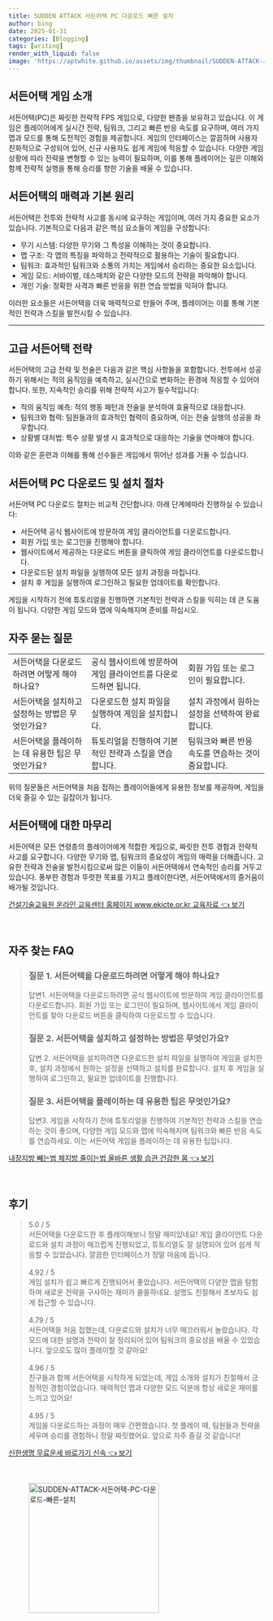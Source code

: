 ```yaml
---
title: SUDDEN ATTACK 서든어택 PC 다운로드 빠른 설치
author: bing
date: 2025-01-31
categories: [Blogging]
tags: [writing]
render_with_liquid: false
image: 'https://aptwhite.github.io/assets/img/thumbnail/SUDDEN-ATTACK-서든어택-PC-다운로드-빠른-설치.webp'
---
```



<h2 id='서든어택_게임소개'>서든어택 게임 소개</h2>

<p>서든어택(PC)은 짜릿한 전략적 FPS 게임으로, 다양한 팬층을 보유하고 있습니다. 이 게임은 플레이어에게 실시간 전략, 팀워크, 그리고 빠른 반응 속도를 요구하며, 여러 가지 맵과 모드를 통해 도전적인 경험을 제공합니다. 게임의 인터페이스는 깔끔하며 사용자 친화적으로 구성되어 있어, 신규 사용자도 쉽게 게임에 적응할 수 있습니다. 다양한 게임 상황에 따라 전략을 변형할 수 있는 능력이 필요하며, 이를 통해 플레이어는 깊은 이해와 함께 전략적 실행을 통해 승리를 향한 기술을 배울 수 있습니다.</p>

<h2 id='서든어택_게임특징'>서든어택의 매력과 기본 원리</h2>

<p>서든어택은 전투와 전략적 사고를 동시에 요구하는 게임이며, 여러 가지 중요한 요소가 있습니다. 기본적으로 다음과 같은 핵심 요소들이 게임을 구성합니다:</p>

<ul>
    <li>무기 시스템: 다양한 무기와 그 특성을 이해하는 것이 중요합니다.</li>
    <li>맵 구조: 각 맵의 특징을 파악하고 전략적으로 활용하는 기술이 필요합니다.</li>
    <li>팀워크: 효과적인 팀워크와 소통의 가치는 게임에서 승리하는 중요한 요소입니다.</li>
    <li>게임 모드: 서바이벌, 데스매치와 같은 다양한 모드의 전략을 파악해야 합니다.</li>
    <li>개인 기술: 정확한 사격과 빠른 반응을 위한 연습 방법을 익혀야 합니다.</li>
</ul>

<p>이러한 요소들은 서든어택을 더욱 매력적으로 만들어 주며, 플레이어는 이를 통해 기본적인 전략과 스킬을 발전시킬 수 있습니다.</p>

<hr />

<h2 id='서든어택_고급전략'>고급 서든어택 전략</h2>

<p>서든어택의 고급 전략 및 전술은 다음과 같은 핵심 사항들을 포함합니다. 전투에서 성공하기 위해서는 적의 움직임을 예측하고, 실시간으로 변화하는 환경에 적응할 수 있어야 합니다. 또한, 지속적인 승리를 위해 전략적 사고가 필수적입니다:</p>

<ul>
    <li>적의 움직임 예측: 적의 행동 패턴과 전술을 분석하여 효율적으로 대응합니다.</li>
    <li>팀워크와 협력: 팀원들과의 효과적인 협력이 중요하며, 이는 전술 실행의 성공을 좌우합니다.</li>
    <li>상황별 대처법: 특수 상황 발생 시 효과적으로 대응하는 기술을 연마해야 합니다.</li>
</ul>

<p>이와 같은 훈련과 이해를 통해 선수들은 게임에서 뛰어난 성과를 거둘 수 있습니다.</p>

<h2 id='서든어택_다운로드과정'>서든어택 PC 다운로드 및 설치 절차</h2>

<p>서든어택 PC 다운로드 절차는 비교적 간단합니다. 아래 단계에따라 진행하실 수 있습니다:</p>

<ul>
    <li>서든어택 공식 웹사이트에 방문하여 게임 클라이언트를 다운로드합니다.</li>
    <li>회원 가입 또는 로그인을 진행해야 합니다.</li>
    <li>웹사이트에서 제공하는 다운로드 버튼을 클릭하여 게임 클라이언트를 다운로드합니다.</li>
    <li>다운로드된 설치 파일을 실행하여 모든 설치 과정을 마칩니다.</li>
    <li>설치 후 게임을 실행하여 로그인하고 필요한 업데이트를 확인합니다.</li>
</ul>

<p>게임을 시작하기 전에 튜토리얼을 진행하면 기본적인 전략과 스킬을 익히는 데 큰 도움이 됩니다. 다양한 게임 모드와 맵에 익숙해지며 준비를 하십시오.</p>

<h2 id='서든어택_자주묻는질문'>자주 묻는 질문</h2>

<table>
    <tr>
        <td>서든어택을 다운로드하려면 어떻게 해야 하나요?</td>
        <td>공식 웹사이트에 방문하여 게임 클라이언트를 다운로드하면 됩니다.</td>
        <td>회원 가입 또는 로그인이 필요합니다.</td>
    </tr>
    <tr>
        <td>서든어택을 설치하고 설정하는 방법은 무엇인가요?</td>
        <td>다운로드한 설치 파일을 실행하여 게임을 설치합니다.</td>
        <td>설치 과정에서 원하는 설정을 선택하여 완료합니다.</td>
    </tr>
    <tr>
        <td>서든어택을 플레이하는 데 유용한 팁은 무엇인가요?</td>
        <td>튜토리얼을 진행하여 기본적인 전략과 스킬을 연습합니다.</td>
        <td>팀워크와 빠른 반응 속도를 연습하는 것이 중요합니다.</td>
    </tr>
</table>

<p>위의 질문들은 서든어택을 처음 접하는 플레이어들에게 유용한 정보를 제공하며, 게임을 더욱 즐길 수 있는 길잡이가 됩니다.</p>

<h2 id='서든어택_마무리'>서든어택에 대한 마무리</h2>

<p>서든어택은 모든 연령층의 플레이어에게 적합한 게임으로, 짜릿한 전투 경험과 전략적 사고를 요구합니다. 다양한 무기와 맵, 팀워크의 중요성이 게임의 매력을 더해줍니다. 고유한 전략과 전술을 발전시킴으로써 많은 이들이 서든어택에서 연속적인 승리를 거두고 있습니다. 풍부한 경험과 뚜렷한 목표를 가지고 플레이한다면, 서든어택에서의 즐거움이 배가될 것입니다.</p>


<p><a class="click-button" title="건설기술교육원 온라인 교육센터 홈페이지 www.ekicte.or.kr 교육자료" href="https://aptwhite.github.io/posts/%EA%B1%B4%EC%84%A4%EA%B8%B0%EC%88%A0%EA%B5%90%EC%9C%A1%EC%9B%90-%EC%98%A8%EB%9D%BC%EC%9D%B8-%EA%B5%90%EC%9C%A1%EC%84%BC%ED%84%B0-%ED%99%88%ED%8E%98%EC%9D%B4%EC%A7%80-www.ekicte.or.kr-%EA%B5%90%EC%9C%A1%EC%9E%90%EB%A3%8C/" rel="dofollow">건설기술교육원 온라인 교육센터 홈페이지 www.ekicte.or.kr 교육자료 👈 보기</a></p><br>
<h2 id='자주_찾는_FAQ'>자주 찾는 FAQ</h2>
<div itemscope="" itemtype="https://schema.org/FAQPage"> 
<blockquote> 
<div itemscope="" itemprop="mainEntity" itemtype="https://schema.org/Question"> 
<h3 itemprop="name">질문 1. 서든어택을 다운로드하려면 어떻게 해야 하나요?</h3> 
<div itemscope="" itemprop="acceptedAnswer" itemtype="https://schema.org/Answer"> 
<span itemprop="text"> 
<p>답변1. 서든어택을 다운로드하려면 공식 웹사이트에 방문하여 게임 클라이언트를 다운로드합니다. 회원 가입 또는 로그인이 필요하며, 웹사이트에서 게임 클라이언트를 찾아 다운로드 버튼을 클릭하여 다운로드할 수 있습니다.</p> 
</span> 
</div> 
</div> 
<div itemscope="" itemprop="mainEntity" itemtype="https://schema.org/Question"> 
<h3 itemprop="name">질문 2. 서든어택을 설치하고 설정하는 방법은 무엇인가요?</h3> 
<div itemscope="" itemprop="acceptedAnswer" itemtype="https://schema.org/Answer"> 
<span itemprop="text"> 
<p>답변 2. 서든어택을 설치하려면 다운로드한 설치 파일을 실행하여 게임을 설치한 후, 설치 과정에서 원하는 설정을 선택하고 설치를 완료합니다. 설치 후 게임을 실행하여 로그인하고, 필요한 업데이트를 진행합니다.</p> 
</span> 
</div> 
</div> 
<div itemscope="" itemprop="mainEntity" itemtype="https://schema.org/Question"> 
<h3 itemprop="name">질문 3. 서든어택을 플레이하는 데 유용한 팁은 무엇인가요?</h3> 
<div itemscope="" itemprop="acceptedAnswer" itemtype="https://schema.org/Answer"> 
<span itemprop="text"> 
<p>답변3. 게임을 시작하기 전에 튜토리얼을 진행하여 기본적인 전략과 스킬을 연습하는 것이 좋으며, 다양한 게임 모드와 맵에 익숙해지며 팀워크와 빠른 반응 속도를 연습하세요. 이는 서든어택 게임을 플레이하는 데 유용한 팁입니다.</p> 
</span> 
</div> 
</div> 
</blockquote> 
</div>
<p><a class="click-button" title="내장지방 빼는법 체지방 줄이는법 올바른 생활 습관 건강한 몸" href="https://aptwhite.github.io/posts/%EB%82%B4%EC%9E%A5%EC%A7%80%EB%B0%A9-%EB%B9%BC%EB%8A%94%EB%B2%95-%EC%B2%B4%EC%A7%80%EB%B0%A9-%EC%A4%84%EC%9D%B4%EB%8A%94%EB%B2%95-%EC%98%AC%EB%B0%94%EB%A5%B8-%EC%83%9D%ED%99%9C-%EC%8A%B5%EA%B4%80-%EA%B1%B4%EA%B0%95%ED%95%9C-%EB%AA%B8/" rel="dofollow">내장지방 빼는법 체지방 줄이는법 올바른 생활 습관 건강한 몸 👈 보기</a></p><br>
<h2 id='후기'>후기</h2>
<div itemscope itemtype="https://schema.org/Product">
  <blockquote>
  <div itemprop="review" itemscope itemtype="https://schema.org/Review">
      <div itemprop="reviewRating" itemscope itemtype="https://schema.org/Rating"> <span itemprop="ratingValue">5.0</span> / <span itemprop="bestRating">5</span> </div>
      <span itemprop="reviewBody">서든어택을 다운로드한 후 플레이해보니 정말 재미있네요! 게임 클라이언트 다운로드와 설치 과정이 매끄럽게 진행되었고, 튜토리얼도 잘 설명되어 있어 쉽게 적응할 수 있었습니다. 깔끔한 인터페이스가 정말 마음에 듭니다.</span>
  </div>
  <br>
  <div itemprop="review" itemscope itemtype="https://schema.org/Review">
      <div itemprop="reviewRating" itemscope itemtype="https://schema.org/Rating"> <span itemprop="ratingValue">4.92</span> / <span itemprop="bestRating">5</span> </div>
      <span itemprop="reviewBody">게임 설치가 쉽고 빠르게 진행되어서 좋았습니다. 서든어택의 다양한 맵을 탐험하며 새로운 전략을 구사하는 재미가 쏠쏠하네요. 설명도 친절해서 초보자도 쉽게 접근할 수 있습니다.</span>
  </div>
  <br>
  <div itemprop="review" itemscope itemtype="https://schema.org/Review">
      <div itemprop="reviewRating" itemscope itemtype="https://schema.org/Rating"> <span itemprop="ratingValue">4.79</span> / <span itemprop="bestRating">5</span> </div>
      <span itemprop="reviewBody">서든어택을 처음 접했는데, 다운로드와 설치가 너무 매끄러워서 놀랐습니다. 각 모드에 대한 설명과 전략이 잘 정리되어 있어 팀워크의 중요성을 배울 수 있었습니다. 앞으로도 많이 플레이할 것 같아요!</span>
  </div>
  <br>
  <div itemprop="review" itemscope itemtype="https://schema.org/Review">
      <div itemprop="reviewRating" itemscope itemtype="https://schema.org/Rating"> <span itemprop="ratingValue">4.96</span> / <span itemprop="bestRating">5</span> </div>
      <span itemprop="reviewBody">친구들과 함께 서든어택을 시작하게 되었는데, 게임 소개와 설치가 친절해서 긍정적인 경험이었습니다. 매력적인 맵과 다양한 모드 덕분에 항상 새로운 재미를 느끼고 있어요!</span>
  </div>
  <br>
  <div itemprop="review" itemscope itemtype="https://schema.org/Review">
      <div itemprop="reviewRating" itemscope itemtype="https://schema.org/Rating"> <span itemprop="ratingValue">4.95</span> / <span itemprop="bestRating">5</span> </div>
      <span itemprop="reviewBody">게임을 다운로드하는 과정이 매우 간편했습니다. 첫 플레이 때, 팀원들과 전략을 세우며 승리를 경험하니 정말 짜릿했어요. 앞으로 자주 즐길 것 같습니다!</span>
  </div>
  </blockquote>
</div>
<p><a class="click-button" title="신한생명 무료운세 바로가기 신속" href="https://aptwhite.github.io/posts/%EC%8B%A0%ED%95%9C%EC%83%9D%EB%AA%85-%EB%AC%B4%EB%A3%8C%EC%9A%B4%EC%84%B8-%EB%B0%94%EB%A1%9C%EA%B0%80%EA%B8%B0-%EC%8B%A0%EC%86%8D/" rel="dofollow">신한생명 무료운세 바로가기 신속 👈 보기</a></p><br>
<figure class="image"><img src="https://aptwhite.github.io/assets/img/thumbnail/SUDDEN-ATTACK-서든어택-PC-다운로드-빠른-설치.webp" alt="SUDDEN-ATTACK-서든어택-PC-다운로드-빠른-설치" width="256" height="256"></figure>